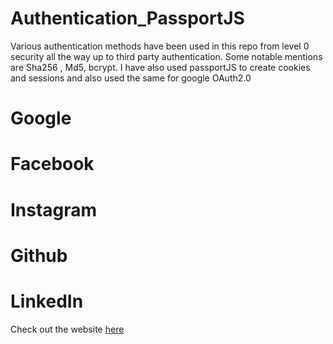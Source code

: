 # Authentication_PassportJS
Various authentication methods have been used in this repo from level 0 security all the way up to third party authentication. Some notable mentions are Sha256 , Md5, bcrypt.  I have also used passportJS to create cookies and sessions and also  used the same for google OAuth2.0



<h1>Google</h1>

<h1>Facebook</h1>

<h1>Instagram</h1>

<h1>Github</h1>

<h1>LinkedIn</h1>

Check out the website [here](https://damp-hollows-34398.herokuapp.com)

